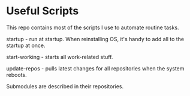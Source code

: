 # Useful Scripts

This repo contains most of the scripts I use to automate routine tasks.

startup - run at startup. When reinstalling OS, it's handy to add all to the startup at once.

start-working - starts all work-related stuff.

update-repos - pulls latest changes for all repositories when the system reboots.

Submodules are described in their repositories.
